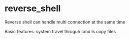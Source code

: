 # reverse_shell
Reverse shell
can handle multi connection at the same time 

Basic features: system travel throguh cmd
                ls
                copy files 
                
